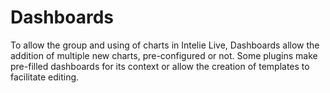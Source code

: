 # Dashboards

To allow the group and using of charts in Intelie Live, Dashboards allow the addition of multiple new charts, pre-configured or not. Some plugins make pre-filled dashboards for its context or allow the creation of templates to facilitate editing.
